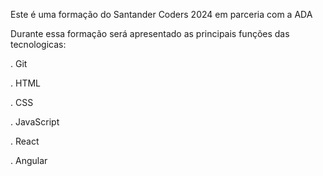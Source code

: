 Este é uma formação do Santander Coders 2024 em parceria com a ADA

Durante essa formação será apresentado as principais funções das tecnologicas:

. Git

. HTML

. CSS

. JavaScript

. React 

. Angular